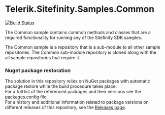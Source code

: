 Telerik.Sitefinity.Samples.Common
=================================

[![Build Status](http://sdk-jenkins-ci.cloudapp.net/buildStatus/icon?job=Telerik.Sitefinity.Samples.Common.CI)](http://sdk-jenkins-ci.cloudapp.net/job/Telerik.Sitefinity.Samples.Common.CI/)

The Common sample contains common methods and classes that are a required functionality for running any of the Sitefinity SDK samples.

The Common sample is a repository that is a sub-module to all other sample repositories. The Common sub-module repository is cloned along with the all sample repositories that require it. 

### Nuget package restoration
The solution in this repository relies on NuGet packages with automatic package restore while the build procedure takes place.   
For a full list of the referenced packages and their versions see the [packages.config](https://github.com/Sitefinity-SDK/Telerik.Sitefinity.Samples.Common/blob/master/packages.config) file.    
For a history and additional information related to package versions on different releases of this repository, see the [Releases page](https://github.com/Sitefinity-SDK/Telerik.Sitefinity.Samples.Common/releases).  
